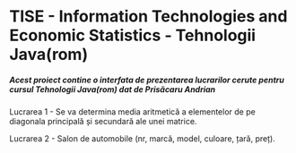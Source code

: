 # TISE - Information Technologies and Economic Statistics - Tehnologii Java(rom)
##### Acest proiect contine o interfata de prezentarea lucrarilor cerute pentru cursul Tehnologii Java(rom) dat de Prisăcaru Andrian

Lucrarea 1 - Se va determina media aritmetică a elementelor de pe diagonala principală și secundară ale unei matrice.

Lucrarea 2 - Salon de automobile (nr, marcă, model, culoare, țară, preț).
